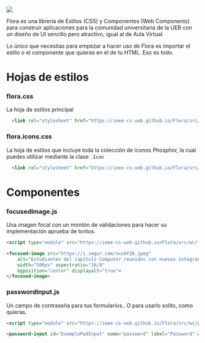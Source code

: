<img src="https://i.imgur.com/46uy49b.png">

Flora es una librería de Estilos (CSS) y Componentes (Web Components) para construir aplicaciones para la comunidad universitaria de la UEB con un diseño de UI sencillo pero atractivo, igual al de Aula Virtual.

Lo único que necesitas para empezar a hacer uso de Flora es importar el estilo o el componente que quieras en el <head> de tu HTML. Eso es todo.

# Hojas de estilos

### flora.css

La hoja de estilos principal

```html
  <link rel="stylesheet" href="https://ieee-cs-ueb.github.io/Flora/src/css/flora.css" />
```

### flora.icons.css

La hoja de estilos que incluye toda la colección de íconos Phosphor, la cual puedes utilizar mediante la clase `.Icon`

```html
  <link rel="stylesheet" href="https://ieee-cs-ueb.github.io/Flora/src/css/flora.icons.css" />
```

# Componentes

### focusedImage.js

Una imagen focal con un montón de validaciones para hacer su implementación aprueba de tontos.

```html
<script type="module" src="https://ieee-cs-ueb.github.io/Flora/src/wc/focusedImage.js"></script>
```

```html
<focused-image src="https://i.imgur.com/sxskFZ6.jpeg"
    alt="Estudiantes del capítulo Computer reunidos con nuevos integrantes"
    width="500px" aspectratio="16/9"
    bgposition="center" displayalt="true">
</focused-image>
```

### passwordInput.js

Un campo de contraseña para tus formularios.. O para usarlo solito, como quieras.

```html
<script type="module" src="https://ieee-cs-ueb.github.io/Flora/src/wc/passwordInput.js"></script>
```

```html
<password-input id="ExamplePwdInput" name="password" label="Password" width="200"></password-input>
```